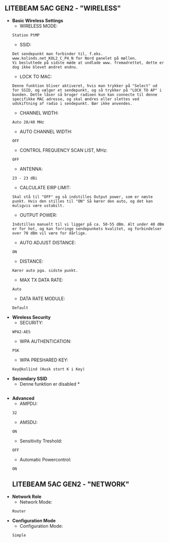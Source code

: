 ## LITEBEAM 5AC GEN2 - "WIRELESS"
* **Basic Wireless Settings**
   * WIRELESS MODE: 
   ```ssh
   Station PtMP
   ```
   * SSID: 
   ```ssh
   Det sendepunkt man forbinder til, f.eks. www.kolinds.net_KOL2_C_P4_N for Nord panelet på møllen.
   Vi besluttede på sidste møde at undlade www. fremadrettet, dette er dog ikke blevet ændret endnu.
   ```
   * LOCK TO MAC: 
   ```ssh
   Denne funktion bliver aktiveret, hvis man trykker på "Select" ud for SSID, og vælger et sendepunkt, og så trykker på "LOCK TO AP" i bunden. Dette låser så bruger radioen kun kan connecte til denne specifikke MAC adresse, og skal ændres eller slettes ved udskiftning af radio i sendepunkt. Bør ikke anvendes. 
   ```
   * CHANNEL WIDTH: 
   ```ssh
   Auto 20/40 MHz
   ```
   * AUTO CHANNEL WIDTH: 
   ```ssh
   OFF
   ```
   * CONTROL FREQUENCY SCAN LIST, MHz: 
   ```ssh
   OFF
   ```
   * ANTENNA: 
   ```ssh
   23 - 23 dBi
   ```
   * CALCULATE EIRP LIMIT: 
   ```ssh
   Skal stå til "OFF" og så indstilles Output power, som er næste punkt. Hvis den stilles til "ON" Så kører den auto, og det kan muligvis være ustabilt.
   ```
   * OUTPUT POWER: 
   ```ssh
   Indstilles manuelt til vi ligger på ca. 50-55 dBm. Alt under 40 dBm er for hot, og kan forringe sendepunkets kvalitet, og forbindelser over 70 dBm vil være for dårlige. 
   ```
   * AUTO ADJUST DISTANCE: 
   ```ssh
   ON
   ```
   * DISTANCE: 
   ```ssh
   Kører auto pga. sidste punkt.
   ```
   * MAX TX DATA RATE: 
   ```ssh
   Auto
   ```
   * DATA RATE MODULE: 
   ```ssh
   Default
   ```
* **Wireless Security** 
   * SECURITY: 
   ```ssh
   WPA2-AES
   ```
   * WPA AUTHENTICATION: 
   ```ssh
   PSK
   ```
   * WPA PRESHARED KEY: 
   ```ssh
   Key@kol1ind (Husk stort K i Key)
   ```
* **Secondary SSID**   
   * Denne funktion er disabled *
      ```ssh
      ```
* **Advanced** 
   * AMPDU:
   ```ssh
   32
   ```
   * AMSDU:
   ```ssh
   ON
   ```
   * Sensitivity Treshold:
   ```ssh
   OFF
   ```
   * Automatic Powercontrol:
   ```ssh
   ON
   ```
   ## LITEBEAM 5AC GEN2 - "NETWORK"
* **Network Role**
   * Network Mode: 
   ```ssh
   Router
   ```
* **Configuration Mode**
   * Configuration Mode: 
   ```ssh
   Simple
   ```
   
   
   
   
 
